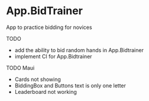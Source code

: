 # App.BidTrainer
App to practice bidding for novices

TODO
- add the ability to bid random hands in App.Bidtrainer
- implement CI for App.Bidtrainer

TODO Maui
- Cards not showing
- BiddingBox and Buttons text is only one letter
- Leaderboard not working
